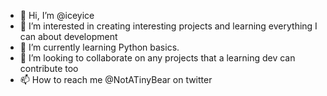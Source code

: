 - 👋 Hi, I’m @iceyice
- 👀 I’m interested in creating interesting projects and learning everything I can about development
- 🌱 I’m currently learning Python basics.
- 💞️ I’m looking to collaborate on any projects that a learning dev can contribute too
- 📫 How to reach me @NotATinyBear on twitter

<!---
iceyice/iceyice is a ✨ special ✨ repository because its `README.md` (this file) appears on your GitHub profile.
You can click the Preview link to take a look at your changes.
--->
